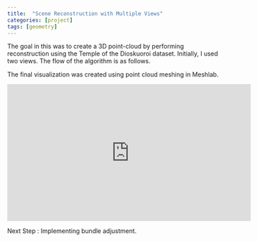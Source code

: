 ```yaml
---
title:  "Scene Reconstruction with Multiple Views"
categories: [project]
tags: [geometry]
---
```


The goal in this was to create a 3D point-cloud by performing reconstruction using the Temple of the Dioskuoroi dataset. Initially, I used two views. The flow of the algorithm is as follows.

The final visualization was created using point cloud meshing in Meshlab.
<iframe width="560" height="315" src="https://www.youtube.com/embed/yoQ1zHQsugg" frameborder="0" allowfullscreen></iframe>

Next Step : Implementing bundle adjustment.